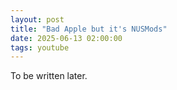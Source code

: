 ```yaml
---
layout: post
title: "Bad Apple but it's NUSMods"
date: 2025-06-13 02:00:00
tags: youtube
---
```


To be written later.
